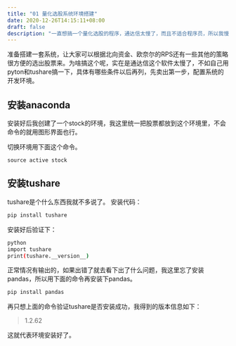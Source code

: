```yaml
---
title: "01 量化选股系统环境搭建"
date: 2020-12-26T14:15:11+08:00
draft: false
description: "一直想搞一个量化选股的程序，通达信太慢了，而且不适合程序员，所以我慢慢花时间搞一个友好的网站来实现"
---
```

准备搭建一套系统，让大家可以根据北向资金、欧奈尔的RPS还有一些其他的策略很方便的选出股票来。为啥搞这个呢，实在是通达信这个软件太慢了，不如自己用pyton和tushare搞一下，具体有哪些条件以后再列，先卖出第一步，配置系统的开发环境。
## 安装anaconda

安装好后我创建了一个stock的环境，我这里统一把股票都放到这个环境里，不会命令的就用图形界面也行。

切换环境用下面这个命令。

```
source active stock
```

## 安装tushare

tushare是个什么东西我就不多说了。
安装代码：

```bash
pip install tushare
```
安装好后验证下：
```bash
python
import tushare
print(tushare.__version__)
```

正常情况有输出的，如果出错了就去看下出了什么问题，我这里忘了安装pandas，所以用下面的命令再安装下pandas。

```bash
pip install pandas
```

再只想上面的命令验证tushare是否安装成功，我得到的版本信息如下：

> 1.2.62

这就代表环境安装好了。

